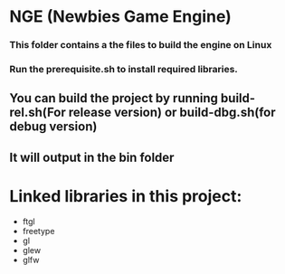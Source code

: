 # NGE (Newbies Game Engine)

### This folder contains a the files to build the engine on Linux
### Run the prerequisite.sh to install required libraries.

## You can build the project by running build-rel.sh(For release version) or build-dbg.sh(for debug version)
## It will output in the bin folder
# Linked libraries in this project:
<ul>
	<li>ftgl</li>
	<li>freetype</li>
	<li>gl</li>
	<li>glew</li>
	<li>glfw</li>
</ul><br/>

